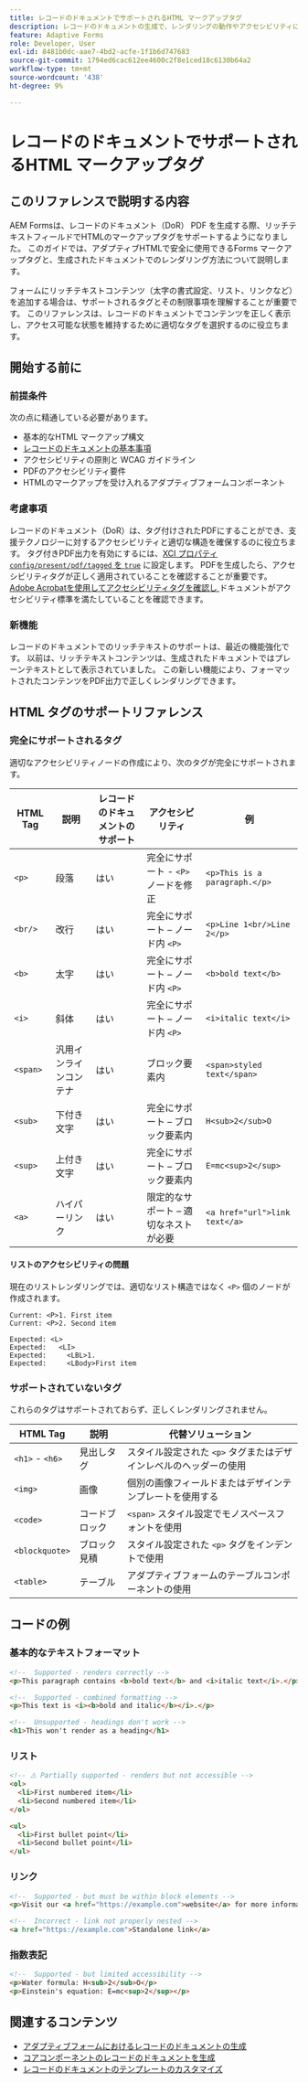 ```yaml
---
title: レコードのドキュメントでサポートされるHTML マークアップタグ
description: レコードのドキュメントの生成で、レンダリングの動作やアクセシビリティに関する考慮事項など、HTMLのマークアップタグのリファレンスガイドがサポートされるようになりました
feature: Adaptive Forms
role: Developer, User
exl-id: 8481b0dc-aae7-4bd2-acfe-1f1b6d747683
source-git-commit: 1794ed6cac612ee4600c2f8e1ced18c6130b64a2
workflow-type: tm+mt
source-wordcount: '438'
ht-degree: 9%

---
```



# レコードのドキュメントでサポートされるHTML マークアップタグ

## このリファレンスで説明する内容

AEM Formsは、レコードのドキュメント（DoR） PDF を生成する際、リッチテキストフィールドでHTMLのマークアップタグをサポートするようになりました。 このガイドでは、アダプティブHTMLで安全に使用できるForms マークアップタグと、生成されたドキュメントでのレンダリング方法について説明します。

フォームにリッチテキストコンテンツ（太字の書式設定、リスト、リンクなど）を追加する場合は、サポートされるタグとその制限事項を理解することが重要です。 このリファレンスは、レコードのドキュメントでコンテンツを正しく表示し、アクセス可能な状態を維持するために適切なタグを選択するのに役立ちます。

## 開始する前に

### 前提条件

次の点に精通している必要があります。

- 基本的なHTML マークアップ構文
- [レコードのドキュメントの基本事項](/help/forms/generate-document-of-record-for-non-xfa-based-adaptive-forms.md)
- アクセシビリティの原則と WCAG ガイドライン
- PDFのアクセシビリティ要件
- HTMLのマークアップを受け入れるアダプティブフォームコンポーネント

### 考慮事項

レコードのドキュメント（DoR）は、タグ付けされたPDFにすることができ、支援テクノロジーに対するアクセシビリティと適切な構造を確保するのに役立ちます。 タグ付きPDF出力を有効にするには、[XCI プロパティ `config/present/pdf/tagged` を `true`](/help/forms/generate-document-of-record-for-non-xfa-based-adaptive-forms.md#use-a-custom-xci-file) に設定します。 PDFを生成したら、アクセシビリティタグが正しく適用されていることを確認することが重要です。 [Adobe Acrobatを使用してアクセシビリティタグを確認し ](https://helpx.adobe.com/in/acrobat/using/create-verify-pdf-accessibility.html) ドキュメントがアクセシビリティ標準を満たしていることを確認できます。

### 新機能

レコードのドキュメントでのリッチテキストのサポートは、最近の機能強化です。 以前は、リッチテキストコンテンツは、生成されたドキュメントではプレーンテキストとして表示されていました。 この新しい機能により、フォーマットされたコンテンツをPDF出力で正しくレンダリングできます。

## HTML タグのサポートリファレンス

### 完全にサポートされるタグ

適切なアクセシビリティノードの作成により、次のタグが完全にサポートされます。

| HTML Tag | 説明 | レコードのドキュメントのサポート | アクセシビリティ | 例 |
|----------|-------------|-------------|---------------|---------|
| `<p>` | 段落 | はい | 完全にサポート - `<P>` ノードを修正 | `<p>This is a paragraph.</p>` |
| `<br/>` | 改行 | はい | 完全にサポート – ノード内 `<P>` | `<p>Line 1<br/>Line 2</p>` |
| `<b>` | 太字 | はい | 完全にサポート – ノード内 `<P>` | `<b>bold text</b>` |
| `<i>` | 斜体 | はい | 完全にサポート – ノード内 `<P>` | `<i>italic text</i>` |
| `<span>` | 汎用インラインコンテナ | はい | ブロック要素内 | `<span>styled text</span>` |
| `<sub>` | 下付き文字 | はい | 完全にサポート – ブロック要素内 | `H<sub>2</sub>O` |
| `<sup>` | 上付き文字 | はい | 完全にサポート – ブロック要素内 | `E=mc<sup>2</sup>` |
| `<a>` | ハイパーリンク | はい | 限定的なサポート – 適切なネストが必要 | `<a href="url">link text</a>` |


#### リストのアクセシビリティの問題

現在のリストレンダリングでは、適切なリスト構造ではなく `<P>` 個のノードが作成されます。

```
Current: <P>1. First item
Current: <P>2. Second item

Expected: <L>
Expected:   <LI>
Expected:     <LBL>1.
Expected:     <LBody>First item
```

### サポートされていないタグ

これらのタグはサポートされておらず、正しくレンダリングされません。

| HTML Tag | 説明 | 代替ソリューション |
|----------|-------------|---------------------|
| `<h1>` - `<h6>` | 見出しタグ | スタイル設定された `<p>` タグまたはデザインレベルのヘッダーの使用 |
| `<img>` | 画像 | 個別の画像フィールドまたはデザインテンプレートを使用する |
| `<code>` | コードブロック | `<span>` スタイル設定でモノスペースフォントを使用 |
| `<blockquote>` | ブロック見積 | スタイル設定された `<p>` タグをインデントで使用 |
| `<table>` | テーブル | アダプティブフォームのテーブルコンポーネントの使用 |

## コードの例

### 基本的なテキストフォーマット

```html
<!--  Supported - renders correctly -->
<p>This paragraph contains <b>bold text</b> and <i>italic text</i>.</p>

<!--  Supported - combined formatting -->
<p>This text is <i><b>bold and italic</b></i>.</p>

<!--  Unsupported - headings don't work -->
<h1>This won't render as a heading</h1>
```

### リスト

```html
<!-- ⚠️ Partially supported - renders but not accessible -->
<ol>
  <li>First numbered item</li>
  <li>Second numbered item</li>
</ol>

<ul>
  <li>First bullet point</li>
  <li>Second bullet point</li>
</ul>
```

### リンク

```html
<!--  Supported - but must be within block elements -->
<p>Visit our <a href="https://example.com">website</a> for more information.</p>

<!--  Incorrect - link not properly nested -->
<a href="https://example.com">Standalone link</a>
```

### 指数表記

```html
<!--  Supported - but limited accessibility -->
<p>Water formula: H<sub>2</sub>O</p>
<p>Einstein's equation: E=mc<sup>2</sup></p>
```

## 関連するコンテンツ


- [アダプティブフォームにおけるレコードのドキュメントの生成](/help/forms/generate-document-of-record-for-non-xfa-based-adaptive-forms.md)
- [コアコンポーネントのレコードのドキュメントを生成](/help/forms/generate-document-of-record-core-components.md)
- [レコードのドキュメントのテンプレートのカスタマイズ](/help/forms/generate-document-of-record-for-non-xfa-based-adaptive-forms.md#customize-the-branding-information-in-document-of-record)

